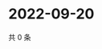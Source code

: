 # 2022-09-20

共 0 条

<!-- BEGIN WEIBO -->
<!-- 最后更新时间 Tue Sep 20 2022 11:30:08 GMT+0800 (China Standard Time) -->

<!-- END WEIBO -->
